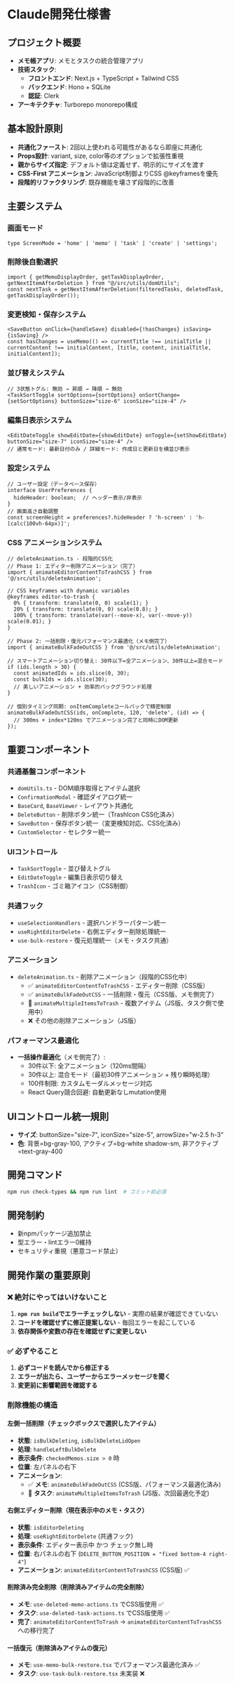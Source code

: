 # Claude開発仕様書

## プロジェクト概要
- **メモ帳アプリ**: メモとタスクの統合管理アプリ
- **技術スタック**: 
  - **フロントエンド**: Next.js + TypeScript + Tailwind CSS
  - **バックエンド**: Hono + SQLite
  - **認証**: Clerk
- **アーキテクチャ**: Turborepo monorepo構成

## 基本設計原則
- **共通化ファースト**: 2回以上使われる可能性があるなら即座に共通化
- **Props設計**: variant, size, color等のオプションで拡張性重視
- **親からサイズ指定**: デフォルト値は定義せず、明示的にサイズを渡す
- **CSS-First アニメーション**: JavaScript制御よりCSS @keyframesを優先
- **段階的リファクタリング**: 既存機能を壊さず段階的に改善

## 主要システム

### 画面モード
```tsx
type ScreenMode = 'home' | 'memo' | 'task' | 'create' | 'settings';
```

### 削除後自動選択
```tsx
import { getMemoDisplayOrder, getTaskDisplayOrder, getNextItemAfterDeletion } from "@/src/utils/domUtils";
const nextTask = getNextItemAfterDeletion(filteredTasks, deletedTask, getTaskDisplayOrder());
```

### 変更検知・保存システム
```tsx
<SaveButton onClick={handleSave} disabled={!hasChanges} isSaving={isSaving} />
const hasChanges = useMemo(() => currentTitle !== initialTitle || currentContent !== initialContent, [title, content, initialTitle, initialContent]);
```

### 並び替えシステム
```tsx
// 3状態トグル: 無効 → 昇順 → 降順 → 無効
<TaskSortToggle sortOptions={sortOptions} onSortChange={setSortOptions} buttonSize="size-6" iconSize="size-4" />
```

### 編集日表示システム
```tsx
<EditDateToggle showEditDate={showEditDate} onToggle={setShowEditDate} buttonSize="size-7" iconSize="size-4" />
// 通常モード: 最新日付のみ / 詳細モード: 作成日と更新日を横並び表示
```

### 設定システム
```tsx
// ユーザー設定（データベース保存）
interface UserPreferences {
  hideHeader: boolean;  // ヘッダー表示/非表示
}
// 画面高さ自動調整
const screenHeight = preferences?.hideHeader ? 'h-screen' : 'h-[calc(100vh-64px)]';
```

### CSS アニメーションシステム
```tsx
// deleteAnimation.ts - 段階的CSS化
// Phase 1: エディター削除アニメーション（完了）
import { animateEditorContentToTrashCSS } from '@/src/utils/deleteAnimation';

// CSS keyframes with dynamic variables
@keyframes editor-to-trash {
  0% { transform: translate(0, 0) scale(1); }
  20% { transform: translate(0, 0) scale(0.8); }
  100% { transform: translate(var(--move-x), var(--move-y)) scale(0.01); }
}

// Phase 2: 一括削除・復元パフォーマンス最適化（メモ側完了）
import { animateBulkFadeOutCSS } from '@/src/utils/deleteAnimation';

// スマートアニメーション切り替え: 30件以下=全アニメーション、30件以上=混合モード
if (ids.length > 30) {
  const animatedIds = ids.slice(0, 30);
  const bulkIds = ids.slice(30);
  // 美しいアニメーション + 効率的バックグラウンド処理
}

// 個別タイミング同期: onItemCompleteコールバックで精密制御
animateBulkFadeOutCSS(ids, onComplete, 120, 'delete', (id) => {
  // 300ms + index*120ms でアニメーション完了と同時にDOM更新
});
```

## 重要コンポーネント

### 共通基盤コンポーネント
- `domUtils.ts` - DOM順序取得とアイテム選択
- `ConfirmationModal` - 確認ダイアログ統一
- `BaseCard`, `BaseViewer` - レイアウト共通化
- `DeleteButton` - 削除ボタン統一（TrashIcon CSS化済み）
- `SaveButton` - 保存ボタン統一（変更検知対応、CSS化済み）
- `CustomSelector` - セレクター統一

### UIコントロール
- `TaskSortToggle` - 並び替えトグル
- `EditDateToggle` - 編集日表示切り替え
- `TrashIcon` - ゴミ箱アイコン（CSS制御）

### 共通フック
- `useSelectionHandlers` - 選択ハンドラーパターン統一
- `useRightEditorDelete` - 右側エディター削除処理統一
- `use-bulk-restore` - 復元処理統一（メモ・タスク共通）

### アニメーション
- `deleteAnimation.ts` - 削除アニメーション（段階的CSS化中）
  - ✅ `animateEditorContentToTrashCSS` - エディター削除（CSS版）
  - ✅ `animateBulkFadeOutCSS` - 一括削除・復元（CSS版、メモ側完了）
  - 🔄 `animateMultipleItemsToTrash` - 複数アイテム（JS版、タスク側で使用中）
  - ❌ その他の削除アニメーション（JS版）

### パフォーマンス最適化
- **一括操作最適化**（メモ側完了）:
  - 30件以下: 全アニメーション（120ms間隔）
  - 30件以上: 混合モード（最初30件アニメーション + 残り瞬時処理）
  - 100件制限: カスタムモーダルメッセージ対応
  - React Query競合回避: 自動更新なしmutation使用

## UIコントロール統一規則
- **サイズ**: buttonSize="size-7", iconSize="size-5", arrowSize="w-2.5 h-3"
- **色**: 背景=bg-gray-100, アクティブ=bg-white shadow-sm, 非アクティブ=text-gray-400

## 開発コマンド
```bash
npm run check-types && npm run lint  # コミット前必須
```

## 開発制約
- 新npmパッケージ追加禁止
- 型エラー・lintエラー0維持
- セキュリティ重視（悪意コード禁止）

## 開発作業の重要原則

### ❌ 絶対にやってはいけないこと
1. **`npm run build`でエラーチェックしない** - 実際の結果が確認できていない
2. **コードを確認せずに修正提案しない** - 毎回エラーを起こしている  
3. **依存関係や変数の存在を確認せずに変更しない**

### ✅ 必ずやること
1. **必ずコードを読んでから修正する**
2. **エラーが出たら、ユーザーからエラーメッセージを聞く**
3. **変更前に影響範囲を確認する**

### 削除機能の構造

#### 左側一括削除（チェックボックスで選択したアイテム）
- **状態**: `isBulkDeleting`, `isBulkDeleteLidOpen`
- **処理**: `handleLeftBulkDelete`
- **表示条件**: `checkedMemos.size > 0` 時
- **位置**: 左パネルの右下
- **アニメーション**: 
  - ✅ **メモ**: `animateBulkFadeOutCSS` (CSS版、パフォーマンス最適化済み)
  - 🔄 **タスク**: `animateMultipleItemsToTrash` (JS版、次回最適化予定)

#### 右側エディター削除（現在表示中のメモ・タスク）
- **状態**: `isEditorDeleting`
- **処理**: `useRightEditorDelete` (共通フック)
- **表示条件**: エディター表示中 かつ チェック無し時
- **位置**: 右パネルの右下 (`DELETE_BUTTON_POSITION = "fixed bottom-4 right-4"`)
- **アニメーション**: `animateEditorContentToTrashCSS` (CSS版) ✅

#### 削除済み完全削除（削除済みアイテムの完全削除）
- **メモ**: `use-deleted-memo-actions.ts` でCSS版使用 ✅
- **タスク**: `use-deleted-task-actions.ts` でCSS版使用 ✅
- **完了**: `animateEditorContentToTrash` → `animateEditorContentToTrashCSS` への移行完了

#### 一括復元（削除済みアイテムの復元）
- **メモ**: `use-memo-bulk-restore.tsx` でパフォーマンス最適化済み ✅
- **タスク**: `use-task-bulk-restore.tsx` 未実装 ❌